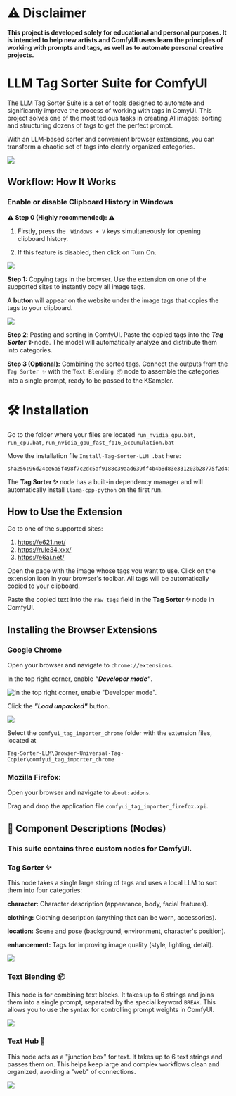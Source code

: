 # ⚠️ Disclaimer
**This project is developed solely for educational and personal purposes. It is intended to help new artists and ComfyUI users learn the principles of working with prompts and tags, as well as to automate personal creative projects.**

# LLM Tag Sorter Suite for ComfyUI
The LLM Tag Sorter Suite is a set of tools designed to automate and significantly improve the process of working with tags in ComyUI. This project solves one of the most tedious tasks in creating AI images: sorting and structuring dozens of tags to get the perfect prompt.

With an LLM-based sorter and convenient browser extensions, you can transform a chaotic set of tags into clearly organized categories.

![](images_rep/all_node.png)

## Workflow: How It Works

### **Enable or disable Clipboard History in Windows**

**⚠️ Step 0 (Highly recommended): ⚠️**

1. Firstly, press the ` Windows + V` keys simultaneously for opening clipboard history.

2. If this feature is disabled, then click on Turn On.

![](images_rep/enable-clipboard-history-W11.png)

**Step 1:** Copying tags in the browser. Use the extension on one of the supported sites to instantly copy all image tags. 

A **button** will appear on the website under the image tags that copies the tags to your clipboard.

![](images_rep/site_button.png)

**Step 2**: Pasting and sorting in ComfyUI. Paste the copied tags into the ***Tag Sorter ✨*** node. The model will automatically analyze and distribute them into categories.

**Step 3 (Optional):** Combining the sorted tags. Connect the outputs from the `Tag Sorter ✨` with the `Text Blending 📦` node to assemble the categories into a single prompt, ready to be passed to the KSampler.

# 🛠️ Installation
Go to the folder where your files are located `run_nvidia_gpu.bat`, `run_cpu.bat`, `run_nvidia_gpu_fast_fp16_accumulation.bat`

Move the installation file `Install-Tag-Sorter-LLM .bat` here:
```
sha256:96d24ce6a5f498f7c2dc5af9188c39aad639ff4b4b8d83e331203b28775f2d4a
```

The **Tag Sorter ✨** node has a built-in dependency manager and will automatically install `llama-cpp-python` on the first run.

## How to Use the Extension
Go to one of the supported sites:

1. https://e621.net/
2. https://rule34.xxx/
3. https://e6ai.net/

Open the page with the image whose tags you want to use. Click on the extension icon in your browser's toolbar. All tags will be automatically copied to your clipboard.

Paste the copied text into the `raw_tags` field in the **Tag Sorter ✨** node in ComfyUI.

## Installing the Browser Extensions

### **Google Chrome**
Open your browser and navigate to `chrome://extensions`.

In the top right corner, enable ***"Developer mode"***.

![In the top right corner, enable ***"Developer mode"***.](images_rep/chorme_developer_mode.png)

Click the ***"Load unpacked"*** button.

![](images_rep/chrome_Load_Unpacked.png)

Select the `comfyui_tag_importer_chrome` folder with the extension files, located at 
```
Tag-Sorter-LLM\Browser-Universal-Tag-Copier\comfyui_tag_importer_chrome
```

### **Mozilla Firefox:**

Open your browser and navigate to `about:addons`.

Drag and drop the application file `comfyui_tag_importer_firefox.xpi`.

## 📖 Component Descriptions (Nodes)
### This suite contains three custom nodes for ComfyUI.

### Tag Sorter ✨

This node takes a single large string of tags and uses a local LLM to sort them into four categories:

**character:** Character description (appearance, body, facial features).

**clothing:** Clothing description (anything that can be worn, accessories).

**location:** Scene and pose (background, environment, character's position).

**enhancement:** Tags for improving image quality (style, lighting, detail).

![](images_rep/node_tagSorter.png)

### Text Blending 📦

This node is for combining text blocks. It takes up to 6 strings and joins them into a single prompt, separated by the special keyword `BREAK`. This allows you to use the syntax for controlling prompt weights in ComfyUI.

![](images_rep/node_textBlending.png)

### Text Hub 📝

This node acts as a "junction box" for text. It takes up to 6 text strings and passes them on. This helps keep large and complex workflows clean and organized, avoiding a "web" of connections.

![](images_rep/node_textHub.png)
